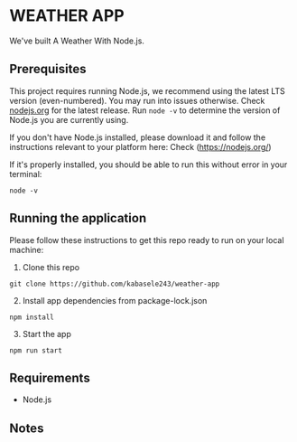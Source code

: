 # WEATHER APP

We've built A Weather With Node.js.

## Prerequisites
This project requires running Node.js, we recommend using the latest LTS version (even-numbered). You may run into issues otherwise. Check [nodejs.org](https://nodejs.org/) for the latest release. Run `node -v` to determine the version of Node.js you are currently using.

If you don't have Node.js installed, please download it and follow the instructions relevant to your platform here: Check (https://nodejs.org/)

If it's properly installed, you should be able to run this without error in your terminal:

`node -v`


## Running the application
Please follow these instructions to get this repo ready to run on your local machine:

1. Clone this repo

  `git clone https://github.com/kabasele243/weather-app`

2. Install app dependencies from package-lock.json

  `npm install`

3. Start the app

  `npm run start`

## Requirements
- Node.js 

## Notes

